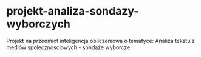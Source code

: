 # projekt-analiza-sondazy-wyborczych
Projekt na przedmiot inteligencja obliczeniowa o tematyce: Analiza tekstu z mediów społecznościowych - sondaże wyborcze
